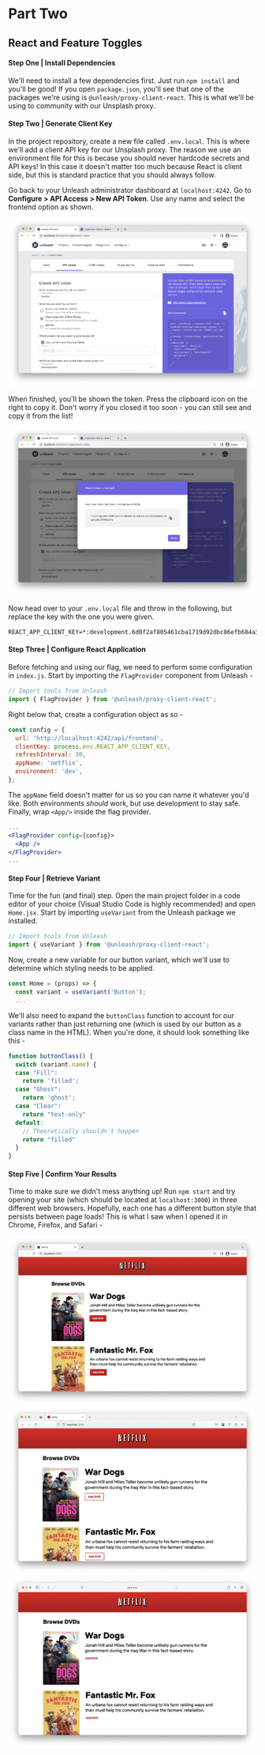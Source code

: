 # Part Two
## React and Feature Toggles
#### Step One | Install Dependencies
We'll need to install a few dependencies first. Just run `npm install` and you'll be good! If you open `package.json`, you'll see that one of the packages we're using is `@unleash/proxy-client-react`. This is what we'll be using to community with our Unsplash proxy.

#### Step Two | Generate Client Key
In the project repository, create a new file called `.env.local`. This is where we'll add a client API key for our Unsplash proxy. The reason we use an environment file for this is becase you should never hardcode secrets and API keys! In this case it doesn't matter too much because React is client side, but this is standard practice that you should always follow.

Go back to your Unleash administrator dashboard at `localhost:4242`. Go to **Configure > API Access > New API Token**. Use any name and select the frontend option as shown.

![Screenshot](Screenshots/06.png)

When finished, you'll be shown the token. Press the clipboard icon on the right to copy it. Don't worry if you closed it too soon - you can still see and copy it from the list!

![Screenshot](Screenshots/07.png)

Now head over to your `.env.local` file and throw in the following, but replace the key with the one you were given.

```
REACT_APP_CLIENT_KEY=*:development.6d0f2af805461cba1719d92dbc86efb684a33ed9a66c131dc61f2354
```

#### Step Three | Configure React Application
Before fetching and using our flag, we need to perform some configuration in `index.js`. Start by importing the `FlagProvider` component from Unleash -

```jsx
// Import tools from Unleash
import { FlagProvider } from '@unleash/proxy-client-react';
```

Right below that, create a configuration object as so -

```jsx
const config = {
  url: 'http://localhost:4242/api/frontend',
  clientKey: process.env.REACT_APP_CLIENT_KEY,
  refreshInterval: 30,
  appName: 'netflix',
  environment: 'dev',
};
```

The `appName` field doesn't matter for us so you can name it whatever you'd like. Both environments *should* work, but use development to stay safe. Finally, wrap `<App/>` inside the flag provider.

```jsx
...
<FlagProvider config={config}>
  <App />
</FlagProvider>
...
```

#### Step Four | Retrieve Variant
Time for the fun (and final) step. Open the main project folder in a code editor of your choice (Visual Studio Code is highly recommended) and open `Home.jsx`. Start by importing `useVariant` from the Unleash package we installed.

```jsx
// Import tools from Unleash
import { useVariant } from '@unleash/proxy-client-react';
```

Now, create a new variable for our button variant, which we'll use to determine which styling needs to be applied.

```jsx
const Home = (props) => {
  const variant = useVariant('Button');
  ...
```

We'll also need to expand the `buttonClass` function to account for our variants rather than just returning one (which is used by our button as a class name in the HTML). When you're done, it should look something like this -

```jsx
function buttonClass() {
  switch (variant.name) {
  case "Fill":
    return 'filled';
  case "Ghost":
    return 'ghost';
  case "Clear":
    return "text-only"
  default:
    // Theoretically shouldn't happen
    return "filled"
  }
}
```

#### Step Five | Confirm Your Results
Time to make sure we didn't mess anything up! Run `npm start` and try opening your site (which should be located at `localhost:3000`) in three different web browsers. Hopefully, each one has a different button style that persists between page loads! This is what I saw when I opened it in Chrome, Firefox, and Safari -

![Screenshot](Screenshots/08.png)
![Screenshot](Screenshots/09.png)
![Screenshot](Screenshots/10.png)
